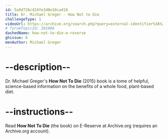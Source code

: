 ```yaml
---
id: 5a9d726c424fe3d0e10cad18
title: Dr. Michael Greger - How Not to Die
challengeType: 1
videoUrl: https://archive.org/search.php?query=external-identifier%3A%22urn%3Aoclc%3Arecord%3A932012697%22%20OR%20external-identifier%3A%22urn%3Aoclc%3Arecord%3A940562329%22
# forumTopicId: 301086
dashedName: how-not-to-die-e-reserve
ghissue: 6
menAuthor: Michael Greger
---
```


# --description--

Dr. Michael Greger's __How Not To Die__ (2015) book is a tome of helpful, science-based information on the benefits of a whole food, plant-based diet.


# --instructions--

Read __How Not To Die__ (the book) on E-Reserve at Archive.org (requires an Archive.org account).



